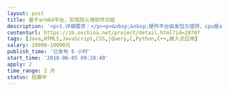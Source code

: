 ```yaml
---                
layout: post       
title: 基于arm64平台，实现防火墙软件功能           
description: '<p>1.详细需求：</p><p>&nbsp;&nbsp;硬件平台由发包方提供，cpu是arm64架构的，操作系统（debian 9），接包方只需完成防火墙系统的功能。</p><p>&nbsp;&nbsp;详细需求请参考附件。</p><p>2. 验收标准</p><p>&nbsp;&nbsp;1.完成以上的基本功能需求。</p><p>&nbsp;&nbsp;2.提交相关的源代码。</p><p>&nbsp;&nbsp;3.提交相关的开发文档。</p><p>&nbsp;&nbsp;4.确保在双方沟通好的工作时间内完成并提交工作成果。</p><p>3.团队要求</p><p>&nbsp;&nbsp;1.希望找一个有丰富经验的个人/团队承接这个项目。</p><p>&nbsp;&nbsp;2.希望这个团队最好能够在深圳/广州地区。</p>'     
contenturl: https://zb.oschina.net/project/detail.html?id=20707      
tags: [Java,HTML5,JavaScript,CSS,jQuery,C,Python,C++,嵌入式应用]            
salary: 10000-10000元          
publish_time: '已发布 6 小时'         
start_time: '2018-06-05 09:28:40'           
apply: 2                   
time_range: 2 月              
status: 招募中                  
---                 
```

